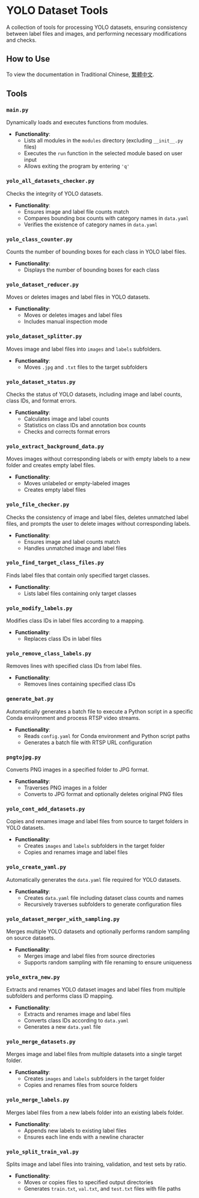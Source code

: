 # YOLO Dataset Tools

A collection of tools for processing YOLO datasets, ensuring consistency between label files and images, and performing necessary modifications and checks.

## How to Use

To view the documentation in Traditional Chinese, [繁體中文](./README.zh_TW.md).

## Tools

### `main.py`

Dynamically loads and executes functions from modules.

- **Functionality**:
  - Lists all modules in the `modules` directory (excluding `__init__.py` files)
  - Executes the `run` function in the selected module based on user input
  - Allows exiting the program by entering `'q'`

### `yolo_all_datasets_checker.py`

Checks the integrity of YOLO datasets.

- **Functionality**:
  - Ensures image and label file counts match
  - Compares bounding box counts with category names in `data.yaml`
  - Verifies the existence of category names in `data.yaml`

### `yolo_class_counter.py`

Counts the number of bounding boxes for each class in YOLO label files.

- **Functionality**:
  - Displays the number of bounding boxes for each class

### `yolo_dataset_reducer.py`

Moves or deletes images and label files in YOLO datasets.

- **Functionality**:
  - Moves or deletes images and label files
  - Includes manual inspection mode

### `yolo_dataset_splitter.py`

Moves image and label files into `images` and `labels` subfolders.

- **Functionality**:
  - Moves `.jpg` and `.txt` files to the target subfolders

### `yolo_dataset_status.py`

Checks the status of YOLO datasets, including image and label counts, class IDs, and format errors.

- **Functionality**:
  - Calculates image and label counts
  - Statistics on class IDs and annotation box counts
  - Checks and corrects format errors

### `yolo_extract_background_data.py`

Moves images without corresponding labels or with empty labels to a new folder and creates empty label files.

- **Functionality**:
  - Moves unlabeled or empty-labeled images
  - Creates empty label files

### `yolo_file_checker.py`

Checks the consistency of image and label files, deletes unmatched label files, and prompts the user to delete images without corresponding labels.

- **Functionality**:
  - Ensures image and label counts match
  - Handles unmatched image and label files

### `yolo_find_target_class_files.py`

Finds label files that contain only specified target classes.

- **Functionality**:
  - Lists label files containing only target classes

### `yolo_modify_labels.py`

Modifies class IDs in label files according to a mapping.

- **Functionality**:
  - Replaces class IDs in label files

### `yolo_remove_class_labels.py`

Removes lines with specified class IDs from label files.

- **Functionality**:
  - Removes lines containing specified class IDs

### `generate_bat.py`

Automatically generates a batch file to execute a Python script in a specific Conda environment and process RTSP video streams.

- **Functionality**:
  - Reads `config.yaml` for Conda environment and Python script paths
  - Generates a batch file with RTSP URL configuration

### `pngtojpg.py`

Converts PNG images in a specified folder to JPG format.

- **Functionality**:
  - Traverses PNG images in a folder
  - Converts to JPG format and optionally deletes original PNG files

### `yolo_cont_add_datasets.py`

Copies and renames image and label files from source to target folders in YOLO datasets.

- **Functionality**:
  - Creates `images` and `labels` subfolders in the target folder
  - Copies and renames image and label files

### `yolo_create_yaml.py`

Automatically generates the `data.yaml` file required for YOLO datasets.

- **Functionality**:
  - Creates `data.yaml` file including dataset class counts and names
  - Recursively traverses subfolders to generate configuration files

### `yolo_dataset_merger_with_sampling.py`

Merges multiple YOLO datasets and optionally performs random sampling on source datasets.

- **Functionality**:
  - Merges image and label files from source directories
  - Supports random sampling with file renaming to ensure uniqueness

### `yolo_extra_new.py`

Extracts and renames YOLO dataset images and label files from multiple subfolders and performs class ID mapping.

- **Functionality**:
  - Extracts and renames image and label files
  - Converts class IDs according to `data.yaml`
  - Generates a new `data.yaml` file

### `yolo_merge_datasets.py`

Merges image and label files from multiple datasets into a single target folder.

- **Functionality**:
  - Creates `images` and `labels` subfolders in the target folder
  - Copies and renames files from source folders

### `yolo_merge_labels.py`

Merges label files from a new labels folder into an existing labels folder.

- **Functionality**:
  - Appends new labels to existing label files
  - Ensures each line ends with a newline character

### `yolo_split_train_val.py`

Splits image and label files into training, validation, and test sets by ratio.

- **Functionality**:
  - Moves or copies files to specified output directories
  - Generates `train.txt`, `val.txt`, and `test.txt` files with file paths
